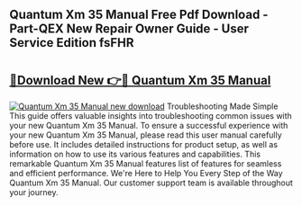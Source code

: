 ## Quantum Xm 35 Manual Free Pdf Download - Part-QEX New Repair Owner Guide - User Service Edition fsFHR

# <h2><a href="http://bc84245.oget.top/?id=Quantum+Xm+35+Manual">🔗Download New 👉🔴 Quantum Xm 35 Manual</a></h2>

[![Quantum Xm 35 Manual new download](https://i.imgur.com/5g1atiW.png)](http://bc84245.oget.top/?id=Quantum+Xm+35+Manual)
Troubleshooting Made Simple This guide offers valuable insights into troubleshooting common issues with your new Quantum Xm 35 Manual. To ensure a successful experience with your new Quantum Xm 35 Manual, please read this user manual carefully before use. It includes detailed instructions for product setup, as well as information on how to use its various features and capabilities. This remarkable Quantum Xm 35 Manual features list of features for seamless and efficient performance. We're Here to Help You Every Step of the Way Quantum Xm 35 Manual. Our customer support team is available throughout your journey.
